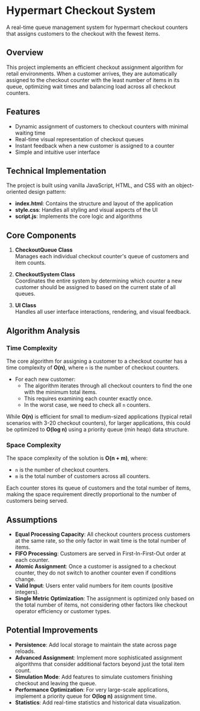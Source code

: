 # Hypermart Checkout System

A real-time queue management system for hypermart checkout counters that assigns customers to the checkout with the fewest items.

## Overview

This project implements an efficient checkout assignment algorithm for retail environments. When a customer arrives, they are automatically assigned to the checkout counter with the least number of items in its queue, optimizing wait times and balancing load across all checkout counters.

## Features

- Dynamic assignment of customers to checkout counters with minimal waiting time
- Real-time visual representation of checkout queues
- Instant feedback when a new customer is assigned to a counter
- Simple and intuitive user interface

## Technical Implementation

The project is built using vanilla JavaScript, HTML, and CSS with an object-oriented design pattern:

- **index.html**: Contains the structure and layout of the application
- **style.css**: Handles all styling and visual aspects of the UI
- **script.js**: Implements the core logic and algorithms

## Core Components

1. **CheckoutQueue Class**  
   Manages each individual checkout counter's queue of customers and item counts.

2. **CheckoutSystem Class**  
   Coordinates the entire system by determining which counter a new customer should be assigned to based on the current state of all queues.

3. **UI Class**  
   Handles all user interface interactions, rendering, and visual feedback.

## Algorithm Analysis

### Time Complexity

The core algorithm for assigning a customer to a checkout counter has a time complexity of **O(n)**, where `n` is the number of checkout counters.

- For each new customer:
  - The algorithm iterates through all checkout counters to find the one with the minimum total items.
  - This requires examining each counter exactly once.
  - In the worst case, we need to check all `n` counters.

While **O(n)** is efficient for small to medium-sized applications (typical retail scenarios with 3-20 checkout counters), for larger applications, this could be optimized to **O(log n)** using a priority queue (min heap) data structure.

### Space Complexity

The space complexity of the solution is **O(n + m)**, where:

- `n` is the number of checkout counters.
- `m` is the total number of customers across all counters.

Each counter stores its queue of customers and the total number of items, making the space requirement directly proportional to the number of customers being served.

## Assumptions

- **Equal Processing Capacity**: All checkout counters process customers at the same rate, so the only factor in wait time is the total number of items.
- **FIFO Processing**: Customers are served in First-In-First-Out order at each counter.
- **Atomic Assignment**: Once a customer is assigned to a checkout counter, they do not switch to another counter even if conditions change.
- **Valid Input**: Users enter valid numbers for item counts (positive integers).
- **Single Metric Optimization**: The assignment is optimized only based on the total number of items, not considering other factors like checkout operator efficiency or customer types.

## Potential Improvements

- **Persistence**: Add local storage to maintain the state across page reloads.
- **Advanced Assignment**: Implement more sophisticated assignment algorithms that consider additional factors beyond just the total item count.
- **Simulation Mode**: Add features to simulate customers finishing checkout and leaving the queue.
- **Performance Optimization**: For very large-scale applications, implement a priority queue for **O(log n)** assignment time.
- **Statistics**: Add real-time statistics and historical data visualization.